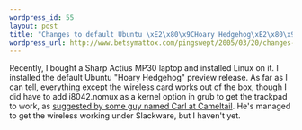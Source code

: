 ```yaml
--- 
wordpress_id: 55
layout: post
title: "Changes to default Ubuntu \xE2\x80\x9CHoary Hedgehog\xE2\x80\x9D preview release on a Sharp MP30"
wordpress_url: http://www.betsymattox.com/pingswept/2005/03/20/changes-to-default-ubuntu-%e2%80%9choary-hedgehog%e2%80%9d-preview-release-on-a-sharp-mp30/
---
```

Recently, I bought a Sharp Actius MP30 laptop and installed Linux on it. I installed the default Ubuntu "Hoary Hedgehog" preview release. As far as I can tell, everything except the wireless card works out of the box, though I did have to add i8042.nomux as a kernel option in grub to get the trackpad to work, as <a href="http://www.cameltail.com/projects/sharp/">suggested by some guy named Carl at Cameltail</a>. He's managed to get the wireless working under Slackware, but I haven't yet.


